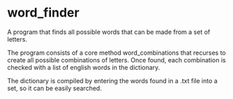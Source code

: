 # word_finder
A program that finds all possible words that can be made from a set of letters.

The program consists of a core method word_combinations that recurses to create all possible combinations 
of letters. Once found, each combination is checked with a list of english words in the dictionary.

The dictionary is compiled by entering the words found in a .txt file into a set, so it can be easily searched.

